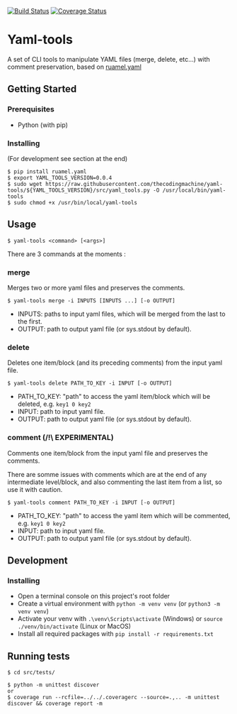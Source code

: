 [![Build Status](https://travis-ci.org/thecodingmachine/yaml-tools.svg?branch=master)](https://travis-ci.org/thecodingmachine/yaml-tools)
[![Coverage Status](https://coveralls.io/repos/github/thecodingmachine/yaml-tools/badge.svg?branch=master)](https://coveralls.io/github/thecodingmachine/yaml-tools?branch=master)

# Yaml-tools

A set of CLI tools to manipulate YAML files (merge, delete, etc...) with comment preservation, based on [ruamel.yaml](http://yaml.readthedocs.io/en/latest/) 

## Getting Started

### Prerequisites
- Python (with pip)

### Installing
(For development see section at the end)
```
$ pip install ruamel.yaml
$ export YAML_TOOLS_VERSION=0.0.4
$ sudo wget https://raw.githubusercontent.com/thecodingmachine/yaml-tools/${YAML_TOOLS_VERSION}/src/yaml_tools.py -O /usr/local/bin/yaml-tools
$ sudo chmod +x /usr/bin/local/yaml-tools
```

## Usage
```
$ yaml-tools <command> [<args>] 
```

There are 3 commands at the moments :

### merge
Merges two or more yaml files and preserves the comments.
```
$ yaml-tools merge -i INPUTS [INPUTS ...] [-o OUTPUT]
```
- INPUTS: paths to input yaml files, which will be merged from the last to the first.
- OUTPUT: path to output yaml file (or sys.stdout by default).

### delete
Deletes one item/block (and its preceding comments) from the input yaml file.
```
$ yaml-tools delete PATH_TO_KEY -i INPUT [-o OUTPUT]
```
- PATH_TO_KEY: "path" to access the yaml item/block which will be deleted, e.g. `key1 0 key2`
- INPUT: path to input yaml file.
- OUTPUT: path to output yaml file (or sys.stdout by default).

### comment (/!\ EXPERIMENTAL)
Comments one item/block from the input yaml file and preserves the comments.

There are somme issues with comments which are at the end of any intermediate level/block, 
and also commenting the last item from a list, so use it with caution.
```
$ yaml-tools comment PATH_TO_KEY -i INPUT [-o OUTPUT]
```
- PATH_TO_KEY: "path" to access the yaml item which will be commented, e.g. `key1 0 key2`
- INPUT: path to input yaml file.
- OUTPUT: path to output yaml file (or sys.stdout by default).

## Development

### Installing
- Open a terminal console on this project's root folder
- Create a virtual environment with `python -m venv venv` (or `python3 -m venv venv`)
- Activate your venv with `.\venv\Scripts\activate` (Windows) or `source ./venv/bin/activate` (Linux or MacOS)
- Install all required packages with `pip install -r requirements.txt`

## Running tests
```
$ cd src/tests/

$ python -m unittest discover 
or
$ coverage run --rcfile=../../.coveragerc --source=.,.. -m unittest discover && coverage report -m
```
##
